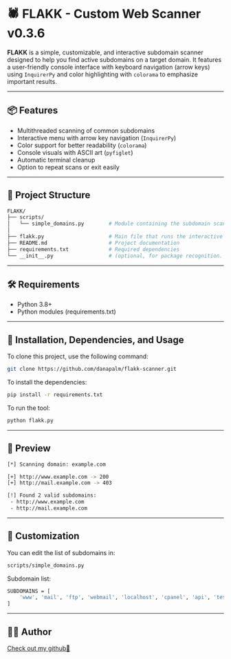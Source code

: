 # 🕷️ FLAKK - Custom Web Scanner v0.3.6

**FLAKK** is a simple, customizable, and interactive subdomain scanner designed to help you find active subdomains on a target domain.
It features a user-friendly console interface with keyboard navigation (arrow keys) using `InquirerPy` and color highlighting with `colorama` to emphasize important results.

---

## 📦 Features

- Multithreaded scanning of common subdomains
- Interactive menu with arrow key navigation (`InquirerPy`)
- Color support for better readability (`colorama`)
- Console visuals with ASCII art (`pyfiglet`)
- Automatic terminal cleanup
- Option to repeat scans or exit easily

---

## 📁 Project Structure

```bash
FLAKK/
├── scripts/
│   └── simple_domains.py        # Module containing the subdomain scanner
│
├── flakk.py                     # Main file that runs the interactive menu
├── README.md                    # Project documentation
├── requirements.txt             # Required dependencies
└── __init__.py                  # (optional, for package recognition. Everything is managed from flakk.py)
```
---

## 🛠️ Requirements

- Python 3.8+
- Python modules (requirements.txt)

---
## 🚀 Installation, Dependencies, and Usage

To clone this project, use the following command:

```bash
git clone https://github.com/danapalm/flakk-scanner.git
```

To install the dependencies:

```bash
pip install -r requirements.txt
```

To run the tool:

```bash
python flakk.py
```


---
## 🧠 Preview

```bash
[*] Scanning domain: example.com

[+] http://www.example.com -> 200
[+] http://mail.example.com -> 403

[!] Found 2 valid subdomains:
 - http://www.example.com
 - http://mail.example.com
```

---
## 📌 Customization

You can edit the list of subdomains in:

```bash
scripts/simple_domains.py
```

Subdomain list:
```bash
SUBDOMAINS = [
    'www', 'mail', 'ftp', 'webmail', 'localhost', 'cpanel', 'api', 'test', 'dev'
]
```

---
## 🧑‍💻 Author

[Check out my github👻](https://github.com/danapalm)
